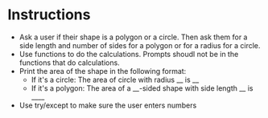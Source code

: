 # Instructions

* Ask a user if their shape is a polygon or a circle. Then ask them for a side length and number of sides for a polygon or for a radius for a circle.
* Use functions to do the calculations. Prompts shoudl not be in the functions that do calculations.
* Print the area of the shape in the following format:
  * If it's a circle: The area of circle with radius __ is __
  * If it's a polygon: The area of a __-sided shape with side length __ is ____
* Use try/except to make sure the user enters numbers
